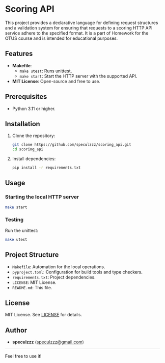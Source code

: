 # Scoring API

This project provides a declarative language for defining request structures and a validation system for ensuring that requests to a scoring HTTP API service adhere to the specified format. 
It is a part of Homework for the OTUS course and is intended for educational purposes.

## Features

- **Makefile**:
  - `make utest`: Runs unittest.
  - `make start`: Start the HTTP server with the supported API.
- **MIT License**: Open-source and free to use.

## Prerequisites

- Python 3.11 or higher.

## Installation

1. Clone the repository:
   ```bash
   git clone https://github.com/speculzzz/scoring_api.git
   cd scoring_api
   ```

2. Install dependencies:
   ```bash
   pip install -r requirements.txt
   ```

## Usage

### Starting the local HTTP server  

```bash
make start
```

### Testing

Run the unittest:
```bash
make utest
```

## Project Structure

- `Makefile`: Automation for the local operations.
- `pyproject.toml`: Configuration for build tools and type checkers.
- `requirements.txt`: Project dependencies.
- `LICENSE`: MIT License.
- `README.md`: This file.

## License

MIT License. See [LICENSE](LICENSE) for details.

## Author

- **speculzzz** (speculzzz@gmail.com)

---

Feel free to use it!